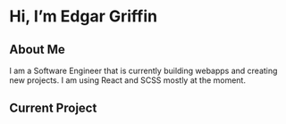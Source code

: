 # Hi, I’m Edgar Griffin

## About Me

I am a Software Engineer that is currently building webapps and creating new projects. I am using React and SCSS mostly at the moment.

## Current Project

